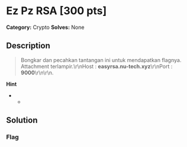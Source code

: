 # Ez Pz RSA [300 pts]

**Category:** Crypto
**Solves:** None

## Description
>Bongkar dan pecahkan tantangan ini untuk mendapatkan flagnya. Attachment terlampir.\r\nHost : **easyrsa.nu-tech.xyz**\r\nPort : **9000**\r\n\r\n.

**Hint**
* -

## Solution

### Flag

